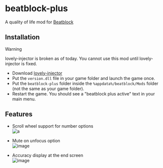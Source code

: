 # beatblock-plus
A quality of life mod for [Beatblock](https://store.steampowered.com/app/3045200/Beatblock/)

## Installation
> [!WARNING]  
> lovely-injector is broken as of today. You cannot use this mod until lovely-injector is fixed.
- Download [lovely-injector](https://github.com/ethangreen-dev/lovely-injector/releases/latest)
- Put the `version.dll` file in your game folder and launch the game once.
- Put the `beatblock-plus` folder inside the `%appdata%/beatblock/Mods` folder (not the same as your game folder).
- Restart the game. You should see a "beatblock plus active" text in your main menu.

## Features
- Scroll wheel support for number options\
![a](https://github.com/user-attachments/assets/2fa79559-686f-467c-9bb8-9c64e39cba36)

- Mute on unfocus option\
![image](https://github.com/user-attachments/assets/c27fa395-fd4c-4fef-8e4b-75dc913a32be)

- Accuracy display at the end screen\
![image](https://github.com/user-attachments/assets/c6eda658-c89c-4f18-a805-b7a4e3631e6d)
